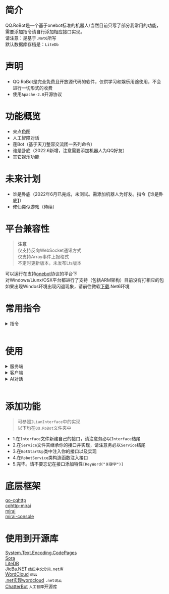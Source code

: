 # 简介
QQ.RoBot是一个基于onebot标准的机器人/当然目前只写了部分我常用的功能，需要添加指令请自行添加相应接口实现。<br />
请注意：是基于`.Net6`所写<br />
默认数据库存档是：`LiteDb`

# 声明
* QQ.RoBot是完全免费且开放源代码的软件，仅供学习和娱乐用途使用，不会进行一切形式的收费
* 使用`Apache-2.0`开源协议

# 功能概览
* 来点色图
* 人工智障对话
* 莲Bot（基于天刀整容交流团一系列命令）
* 谁是卧底（2022.6新增，注意需要添加机器人为QQ好友）
* 其它娱乐功能

# 未来计划
* 谁是卧底（2022年6月已完成，未测试。需添加机器人为好友。指令【谁是卧底】）
* 修仙类似游戏（待续）

# 平台兼容性
><b>注意</b><br />
>仅支持反向WebSocket通讯方式<br />
>仅支持Array事件上报格式<br />
>不定时更新版本，未发布Lts版本

可以运行在支持[onebot](https://github.com/howmanybots/onebot)协议的平台下<br />
对Windows/Liunx/OSX平台都进行了支持（包括ARM架构）目前没有打相应的包<br />
如果出现Windos环境出现闪退现象，请前往微软[下载](https://dotnet.microsoft.com/download).Net6环境

# 常用指令
  <details>
  <summary>指令</summary>

  | 指令        | 功能                        |
  | ------------ | --------------------------- |
  | [签到]    | [当天签到赠送积分]                   |
  | [查询]  | [查询积分]                      |
  | [优质睡眠 昏睡红茶 昏睡套餐 健康睡眠]   | [被禁言8小时]                    |
  | [早安 晚安]      | [某时间段进行]                     |
  | [莲]   | [随机一句话]                  |
  | [分来]   | [几率送分] |
  | [排行榜]   | [统计积分排行榜]                      |
  | [特殊事件] | [特殊时间产生的记录]                  |
  | [技能 菜单 功能]    | [呼出菜单]              |
  | [抽奖]     | [可能产生送分或者禁言]                  |
  | [打劫]    | [可能产生送分或者禁言]                 |
  | [救援 劫狱]    | [救出被禁言的对象，可能被禁言]                 |
  | [赠送]    | [赠送某个对象积分]                 |
  | [加分 扣分 全体加分 全体扣分]    | [针对某人或全体成员加减积分]                 |
  | [积分记录 个人积分]    | [个人积分记录详情]                 |
  | [添加数据密码 添加词库]    | [添加一条数据密码或添加一条随机词库]                 |
  | [骰子 扔骰子 掷骰子 色子]    | [骰子]                 |
  | [词云]    | [生成个人发言特点图片]                 |
  | [发言榜]    | [当前群聊的发言次数榜单]                 |
  | [来点色图 来点涩图 我要看色图 色图 涩图]    | [发送一张H图，非R18]                 |
  | [谁是卧底]    | [启用谁是卧底游戏]                 |

  </details>

<br>

# 使用

  <details>
  <summary>服务端</summary>

  * 如果只需要运行在本地，不需要源代码，请前往[Release](https://github.com/MuJint/Qiushui-Bot/releases)下载最新包
  * 分为两个文件，一个是`client`一个是`server`目前仅打包了`64`位操作系统
  * 请注意`server`端是`go-cqhttp`归原作者所有，可前往[go-cqhttp](https://github.com/Mrs4s/go-cqhttp)自行下载
  * 默认配置文件如下，需要填入账号以及密码，上报数据类型为`array`，反向websocket地址为`ws://127.0.0.1:9200`
    ``` Yaml
    # go-cqhttp 默认配置文件
        account: # 账号相关
          uin: 123456 # QQ账号
          password: '' # 密码为空时使用扫码登录
          encrypt: false  # 是否开启密码加密
          status: 0      # 在线状态 请参考 https://docs.go-cqhttp.org/guide/config.html#在线状态
          relogin: # 重连设置
            delay: 3   # 首次重连延迟, 单位秒
            interval: 3   # 重连间隔
            max-times: 0  # 最大重连次数, 0为无限制

          # 是否使用服务器下发的新地址进行重连
          # 注意, 此设置可能导致在海外服务器上连接情况更差
          use-sso-address: true

        heartbeat:
          # 心跳频率, 单位秒
          # -1 为关闭心跳
          interval: 5

        message:
          # 上报数据类型
          # 可选: string,array
          post-format: array
          # 是否忽略无效的CQ码, 如果为假将原样发送
          ignore-invalid-cqcode: true
          # 是否强制分片发送消息
          # 分片发送将会带来更快的速度
          # 但是兼容性会有些问题
          force-fragment: false
          # 是否将url分片发送
          fix-url: false
          # 下载图片等请求网络代理
          proxy-rewrite: ''
          # 是否上报自身消息
          report-self-message: false
          # 移除服务端的Reply附带的At
          remove-reply-at: false
          # 为Reply附加更多信息
          extra-reply-data: false
          # 跳过 Mime 扫描, 忽略错误数据
          skip-mime-scan: false

        output:
          # 日志等级 trace,debug,info,warn,error
          log-level: warn
          # 日志时效 单位天. 超过这个时间之前的日志将会被自动删除. 设置为 0 表示永久保留.
          log-aging: 15
          # 是否在每次启动时强制创建全新的文件储存日志. 为 false 的情况下将会在上次启动时创建的日志文件续写
          log-force-new: true
          # 是否启用 DEBUG
          debug: false # 开启调试模式

        # 默认中间件锚点
        default-middlewares: &default
          # 访问密钥, 强烈推荐在公网的服务器设置
          access-token: ''
          # 事件过滤器文件目录
          filter: ''
          # API限速设置
          # 该设置为全局生效
          # 原 cqhttp 虽然启用了 rate_limit 后缀, 但是基本没插件适配
          # 目前该限速设置为令牌桶算法, 请参考:
          # https://baike.baidu.com/item/%E4%BB%A4%E7%89%8C%E6%A1%B6%E7%AE%97%E6%B3%95/6597000?fr=aladdin
          rate-limit:
            enabled: false # 是否启用限速
            frequency: 1  # 令牌回复频率, 单位秒
            bucket: 1     # 令牌桶大小

        database: # 数据库相关设置
          leveldb:
            # 是否启用内置leveldb数据库
            # 启用将会增加10-20MB的内存占用和一定的磁盘空间
            # 关闭将无法使用 撤回 回复 get_msg 等上下文相关功能
            enable: true

        # 连接服务列表
        servers:
          # 添加方式，同一连接方式可添加多个，具体配置说明请查看文档
          #- http: # http 通信
          #- ws:   # 正向 Websocket
          #- ws-reverse: # 反向 Websocket
          #- pprof: #性能分析服务器
          # 反向WS设置
          - ws-reverse:
              # 反向WS Universal 地址
              # 注意 设置了此项地址后下面两项将会被忽略
              universal: ws://127.0.0.1:9200
              # 反向WS API 地址
              api: ws://your_websocket_api.server
              # 反向WS Event 地址
              event: ws://your_websocket_event.server
              # 重连间隔 单位毫秒
              reconnect-interval: 3000
              middlewares:
                <<: *default # 引用默认中间件
    ```
  * 可能会出现异地环境登陆或者失败，请多尝试几次
  </details>

  <details>
  <summary>客户端</summary>

  * 打开`Client`文件夹中`QQ.RoBot.exe`运行，如出现闪退，请参考上文。
  * 打开根目录文件夹中的配置文件`appsettings.json`
  * 更改`appsettings.json`配置，请注意此处的`Port`应与上文的`【WebSocket监听地址】`端口一致
  * 更改`appsettings.json`配置，请根据自身需要更改，有`注释`
  </details>

  <details>
  <summary>AI对话</summary>
  
  * 注意如需使用人工智障对话，请配置`AiPath`的请求URL，同时启用`appsettings.json`的`IsAi`
    > 请注意：在2022年更新之后已停止使用ChattrtBot。改用第三方AI接口
  * 人工智障使用，打开`AI`文件夹，安装`Python`环境，安装开源包`ChatterBot`，在当前文件夹中创建如下Python文件
    * 安装Python环境请自行百度，安装ChatterBot也请自行百度
    ``` Python
      from flask import Flask, render_template, request, jsonify
      from chatterbot import ChatBot

      app = Flask(__name__)

      bot = ChatBot(
            'Qiushui',
            database_uri='sqlite:///MainDb.sqlite3'
        )

      @app.route("/get")
      def get_bot_response():
          userText = request.args.get('msg')
          return str(bot.get_response(userText))

      @app.route("/api/chat/<text>")
      def get_bot_api(text):
          res = str(bot.get_response(text))
          return jsonify(res), 200


      if __name__ == "__main__":
          app.run(host='127.0.0.1', port=8889)
    ```
    * 在此打开Python命令，运行`Python xxx.py`<br />
    * `config.yaml`中的url路径则为`http://127.0.0.1:8889`
    * 如果需要映射到外网，通过Nginx转发，或者Utools内网穿透等等等
  * 请多看注释，然后再`Issue`
  * 可以参考我的博客图文使用攻略[点这](https://www.qiubb.com)
  * 或者参考[`bilibili`](https://b23.tv/dAwA7S)
  * 如需通过源码方式，请直接下载当前源码
  </details>
<br />

# 添加功能
 > 可参照`ILianInterface`中的实现<br />
 > 以下均在`QQ.RoBot`文件夹中
 * 1.在`Interface`文件新建自己的接口，请注意务必以`Interface`结尾
 * 2.在`Service`文件夹继承你的接口并实现，请注意务必以`Service`结尾
 * 3.在`BotStartUp`类中注入你的接口以及实现
 * 4.在`RobotService`类构造函数注入接口
 * 5.完毕。请不要忘记在接口添加特性`[KeyWord("关键字")]`

# 底层框架
[go-cqhttp](https://github.com/Mrs4s/go-cqhttp)<br />
[cqhttp-mirai](https://github.com/yyuueexxiinngg/cqhttp-mirai)<br />
[mirai](https://github.com/mamoe/mirai)<br />
[mirai-console](https://github.com/mamoe/mirai-console)

# 使用到开源库
[System.Text.Encoding.CodePages](https://github.com/dotnet/runtime/tree/master/src/libraries/System.Text.Encoding.CodePages)<br />
[Sora](https://github.com/Yukari316/Sora)<br />
[LiteDB](https://www.litedb.org/)<br />
[JieBa.NET](https://github.com/anderscui/jieba.NET) `结巴中文分词.net库`<br />
[WordCloud](https://github.com/amueller/word_cloud) `词云`<br />
[.net实现wordcloud](https://github.com/AmmRage/WordCloudSharp) `.net词云`<br />
[ChatterBot](https://github.com/gunthercox/ChatterBot) `人工智障`开源库
